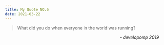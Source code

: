```yaml
---
title: My Quote NO.6
date: 2021-03-22
---
```


> What did you do when everyone in the world was running?

<div style="text-align: right"> <i>- developomp 2019</i> </div>
